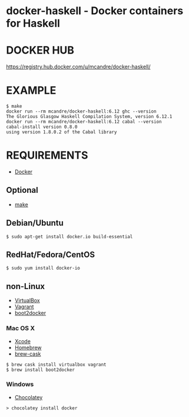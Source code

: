 # docker-haskell - Docker containers for Haskell

# DOCKER HUB

https://registry.hub.docker.com/u/mcandre/docker-haskell/

# EXAMPLE

```
$ make
docker run --rm mcandre/docker-haskell:6.12 ghc --version
The Glorious Glasgow Haskell Compilation System, version 6.12.1
docker run --rm mcandre/docker-haskell:6.12 cabal --version
cabal-install version 0.8.0
using version 1.8.0.2 of the Cabal library
```

# REQUIREMENTS

* [Docker](https://www.docker.com/)

## Optional

* [make](http://www.gnu.org/software/make/)

## Debian/Ubuntu

```
$ sudo apt-get install docker.io build-essential
```

## RedHat/Fedora/CentOS

```
$ sudo yum install docker-io
```

## non-Linux

* [VirtualBox](https://www.virtualbox.org/)
* [Vagrant](https://www.vagrantup.com/)
* [boot2docker](http://boot2docker.io/)

### Mac OS X

* [Xcode](http://itunes.apple.com/us/app/xcode/id497799835?ls=1&mt=12)
* [Homebrew](http://brew.sh/)
* [brew-cask](http://caskroom.io/)

```
$ brew cask install virtualbox vagrant
$ brew install boot2docker
```

### Windows

* [Chocolatey](https://chocolatey.org/)

```
> chocolatey install docker
```
